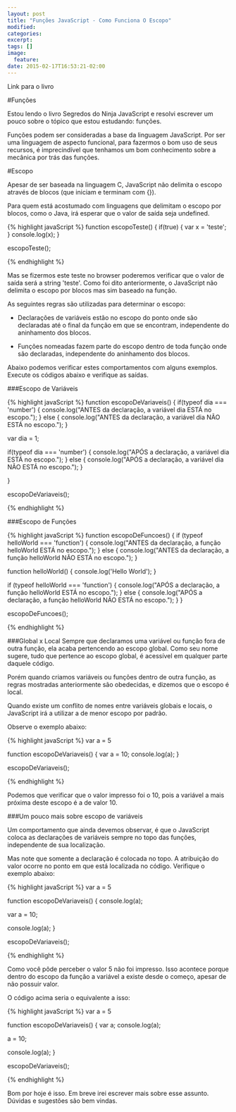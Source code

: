 ```yaml
---
layout: post
title: "Funções JavaScript - Como Funciona O Escopo"
modified:
categories: 
excerpt:
tags: []
image:
  feature:
date: 2015-02-17T16:53:21-02:00
---
```


Link para o livro

#Funções

Estou lendo o livro Segredos do Ninja JavaScript e resolvi escrever um pouco sobre o tópico que estou estudando: funções. 

Funções podem ser consideradas a base da linguagem JavaScript. Por ser uma linguagem de aspecto funcional, para fazermos o bom uso de seus recursos, é imprecindível que tenhamos um bom conhecimento sobre a mecânica por trás das funções. 

#Escopo

Apesar de ser baseada na linguagem C, JavaScript não delimita o escopo através de blocos (que iniciam e terminam com {}).

Para quem está acostumado com linguagens que delimitam o escopo por blocos, como o Java, irá esperar que o valor de saída seja undefined.

{% highlight javaScript %}
 function escopoTeste() { 
   if(true) {
     var x = 'teste';
   }
   console.log(x);
 }

 escopoTeste();

{% endhighlight %}

Mas se fizermos este teste no browser poderemos verificar que o valor de saída será a string 'teste'. Como foi dito anteriormente, o JavaScript não delimita o escopo por blocos mas sim baseado na função. 

As seguintes regras são utilizadas para determinar o escopo:

- Declarações de variáveis estão no escopo do ponto onde são declaradas até o final da função em que se encontram, independente do aninhamento dos blocos.

- Funções nomeadas fazem parte do escopo dentro de toda função onde são declaradas, independente do aninhamento dos blocos.

Abaixo podemos verificar estes comportamentos com alguns exemplos. Execute os códigos abaixo e verifique as saídas.

###Escopo de Variáveis

{% highlight javaScript %}
function escopoDeVariaveis() {
  if(typeof dia === 'number') {
    console.log("ANTES da declaração, a variável dia ESTÁ no escopo.");
  } else {
    console.log("ANTES da declaração, a variável dia NÃO ESTÁ no escopo.");
  }

  var dia = 1;

  if(typeof dia === 'number') {
    console.log("APÓS a declaração, a variável dia ESTÁ no escopo.");
  } else {
    console.log("APÓS a declaração, a variável dia NÃO ESTÁ no escopo.");
  }		  
  
}

escopoDeVariaveis();

{% endhighlight %}

###Escopo de Funções

{% highlight javaScript %}
function escopoDeFuncoes() {
  if (typeof helloWorld === 'function') {
    console.log("ANTES da declaração, a função helloWorld ESTÁ no escopo.");
  } else {
    console.log("ANTES da declaração, a função helloWorld NÃO ESTÁ no escopo.");
  }

  function helloWorld() { console.log('Hello World'); }

  if (typeof helloWorld === 'function') {
    console.log("APÓS a declaração, a função helloWorld ESTÁ no escopo.");
  } else {
    console.log("APÓS a declaração, a função helloWorld NÃO ESTÁ no escopo.");
  }
}

escopoDeFuncoes();

{% endhighlight %}

###Global x Local
Sempre que declaramos uma variável ou função fora de outra função, ela acaba pertencendo ao escopo global. Como seu nome sugere, tudo que pertence ao escopo global, é acessível em qualquer parte daquele código. 

Porém quando criamos variáveis ou funções dentro de outra função, as regras mostradas anteriormente são obedecidas, e dizemos que o escopo é local.

Quando existe um conflito de nomes entre variáveis globais e locais, o JavaScript irá a utilizar a de menor escopo por padrão.

Observe o exemplo abaixo:

{% highlight javaScript %}
var a = 5

function escopoDeVariaveis() {
  var a = 10;
  console.log(a);
}

escopoDeVariaveis();

{% endhighlight %}

Podemos que verificar que o valor impresso foi o 10, pois a variável a mais próxima deste escopo é a de valor 10.

###Um pouco mais sobre escopo de variáveis

Um comportamento que ainda devemos observar, é que o JavaScript coloca as declarações de variáveis sempre no topo das funções, independente de sua localização.

Mas note que somente a declaração é colocada no topo. A atribuição do valor ocorre no ponto em que está localizada no código. Verifique o exemplo abaixo:

{% highlight javaScript %}
var a = 5

function escopoDeVariaveis() {
  console.log(a);
  
  var a = 10;
  
  console.log(a);
}

escopoDeVariaveis();

{% endhighlight %}

Como você pôde perceber o valor 5 não foi impresso. Isso acontece porque dentro do escopo da função a variável a existe desde o começo, apesar de não possuir valor.

O código acima seria o equivalente a isso:

{% highlight javaScript %}
var a = 5

function escopoDeVariaveis() {
  var a;
  console.log(a);
  
  a = 10;
  
  console.log(a);
}

escopoDeVariaveis();

{% endhighlight %}

Bom por hoje é isso. Em breve irei escrever mais sobre esse assunto. Dúvidas e sugestões são bem vindas.
